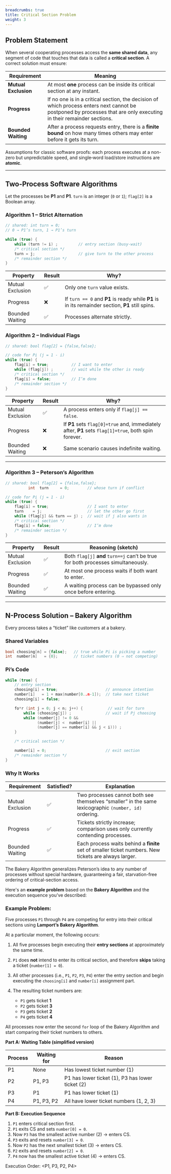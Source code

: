 ```yaml
---
breadcrumbs: true
title: Critical Section Problem
weight: 3
---
```

## Problem Statement

When several cooperating processes access the **same shared data**, any segment of code that touches that data is called a **critical section**.
A correct solution must ensure:

| Requirement          | Meaning                                                                                                                                                             |
| -------------------- | ------------------------------------------------------------------------------------------------------------------------------------------------------------------- |
| **Mutual Exclusion** | At most **one** process can be inside its critical section at any instant.                                                                                          |
| **Progress**         | If no one is in a critical section, the decision of which process enters next cannot be postponed by processes that are only executing in their remainder sections. |
| **Bounded Waiting**  | After a process requests entry, there is a **finite bound** on how many times others may enter before it gets its turn.                                             |

Assumptions for classic software proofs: each process executes at a non-zero but unpredictable speed, and single‐word load/store instructions are **atomic**.

---

## Two-Process Software Algorithms

Let the processes be **P1** and **P1**.
`turn` is an integer (`0` or `1`); `flag[2]` is a Boolean array.

### Algorithm 1 – Strict Alternation

```c
// shared: int turn = 0;
// 0 → P1’s turn, 1 → P1’s turn

while (true) {
    while (turn != i) ;         // entry section (busy-wait)
    /* critical section */
    turn = j;                   // give turn to the other process
    /* remainder section */
}
```

| Property         | Result | Why?                                                                                             |
| ---------------- | ------ | ------------------------------------------------------------------------------------------------ |
| Mutual Exclusion | ✅      | Only one `turn` value exists.                                                                    |
| Progress         | ❌      | If `turn == 0` and **P1** is ready while **P1** is in its remainder section, **P1** still spins. |
| Bounded Waiting  | ✅      | Processes alternate strictly.                                                                    |

### Algorithm 2 – Individual Flags

```c
// shared: bool flag[2] = {false,false};

// code for Pi (j = 1 - i)
while (true) {
    flag[i] = true;          // I want to enter
    while (flag[j]) ;        // wait while the other is ready
    /* critical section */
    flag[i] = false;         // I’m done
    /* remainder section */
}
```

| Property         | Result | Why?                                                                                                 |
| ---------------- | ------ | ---------------------------------------------------------------------------------------------------- |
| Mutual Exclusion | ✅      | A process enters only if `flag[j] == false`.                                                         |
| Progress         | ❌      | If **P1** sets `flag[0]=true` and, immediately after, **P1** sets `flag[1]=true`, both spin forever. |
| Bounded Waiting  | ❌      | Same scenario causes indefinite waiting.                                                             |

---

### Algorithm 3 – **Peterson’s Algorithm**

```c
// shared: bool flag[2] = {false,false};
          int  turn     = 0;        // whose turn if conflict

// code for Pi (j = 1 - i)
while (true) {
    flag[i] = true;                 // I want to enter
    turn    = j;                    // let the other go first
    while (flag[j] && turn == j) ;  // wait if j also wants in
    /* critical section */
    flag[i] = false;                // I’m done
    /* remainder section */
}
```

| Property         | Result | Reasoning (sketch)                                                                |
| ---------------- | ------ | --------------------------------------------------------------------------------- |
| Mutual Exclusion | ✅      | Both `flag[j]` **and** `turn==j` can’t be true for both processes simultaneously. |
| Progress         | ✅      | At most one process waits if both want to enter.                                  |
| Bounded Waiting  | ✅      | A waiting process can be bypassed only once before entering.                      |

---

## N-Process Solution – **Bakery Algorithm**

Every process takes a “ticket” like customers at a bakery.

### Shared Variables

```c
bool choosing[n] = {false};   // true while Pi is picking a number
int  number[n]   = {0};       // ticket numbers (0 ⇒ not competing)
```

### Pi’s Code

```c
while (true) {
    // entry section
    choosing[i] = true;                     // announce intention
    number[i]   = 1 + max(number[0..n-1]);  // take next ticket
    choosing[i] = false;

    fo*r (int j = 0; j < n; j++) {           // wait for turn
        while (choosing[j]) ;               // wait if Pj choosing
        while (number[j] != 0 &&
              (number[j] <  number[i] ||
              (number[j] == number[i] && j < i))) ;
    }

    /* critical section */

    number[i] = 0;                          // exit section
    /* remainder section */
}
```

### Why It Works

| Requirement      | Satisfied? | Explanation                                                                                           |
| ---------------- | ---------- | ----------------------------------------------------------------------------------------------------- |
| Mutual Exclusion | ✅          | Two processes cannot both see themselves “smaller” in the same lexicographic `(number, id)` ordering. |
| Progress         | ✅          | Tickets strictly increase; comparison uses only currently contending processes.                       |
| Bounded Waiting  | ✅          | Each process waits behind a **finite** set of smaller ticket numbers. New tickets are always larger.  |

The Bakery Algorithm generalizes Peterson’s idea to any number of processes without special hardware, guaranteeing a fair, starvation-free ordering of critical-section access.

Here's an **example problem** based on the **Bakery Algorithm** and the execution sequence you've described:

### Example Problem:

Five processes `P1` through `P4` are competing for entry into their critical sections using **Lamport’s Bakery Algorithm**.

At a particular moment, the following occurs:

1. All five processes begin executing their **entry sections** at approximately the same time.
2. `P1` does **not** intend to enter its critical section, and therefore **skips** taking a ticket (`number[1] = 0`).
3. All other processes (i.e., `P1`, `P2`, `P3`, `P4`) enter the entry section and begin executing the `choosing[i]` and `number[i]` assignment part.
4. The resulting ticket numbers are:

   * `P1` gets ticket **1**
   * `P2` gets ticket **3**
   * `P3` gets ticket **2**
   * `P4` gets ticket **4**

All processes now enter the second `for` loop of the Bakery Algorithm and start comparing their ticket numbers to others.

**Part A: Waiting Table (simplified version)**

| Process | Waiting for | Reason                                           |
| ------- | ----------- | ------------------------------------------------ |
| P1      | None        | Has lowest ticket number (1)                     |
| P2      | P1, P3      | P1 has lower ticket (1), P3 has lower ticket (2) |
| P3      | P1          | P1 has lower ticket (1)                          |
| P4      | P1, P3, P2  | All have lower ticket numbers (1, 2, 3)          |

**Part B: Execution Sequence**

1. `P1` enters critical section first.
2. `P1` exits CS and sets `number[0] = 0`.
3. Now `P3` has the smallest active number (2) → enters CS.
4. `P3` exits and resets `number[3] = 0`.
5. Now `P2` has the next smallest ticket (3) → enters CS.
6. `P2` exits and resets `number[2] = 0`.
7. `P4` now has the smallest active ticket (4) → enters CS.

Execution Order: <P1, P3, P2, P4>
